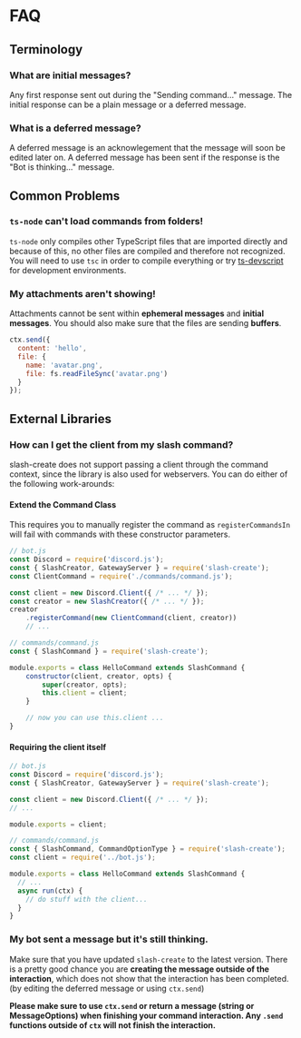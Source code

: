 # FAQ

## Terminology

### What are **initial messages**?
Any first response sent out during the "Sending command..." message. The initial response can be a plain message or a deferred message.

### What is a **deferred message**?
A deferred message is an acknowlegement that the message will soon be edited later on. A deferred message has been sent if the response is the "Bot is thinking..." message.

## Common Problems

### `ts-node` can't load commands from folders!
`ts-node` only compiles other TypeScript files that are imported directly and because of this, no other files are compiled and therefore not recognized. You will need to use `tsc` in order to compile everything or try [ts-devscript](https://npm.im/ts-devscript) for development environments.

### My attachments aren't showing!
Attachments cannot be sent within **ephemeral messages** and **initial messages**. You should also make sure that the files are sending **buffers**.

```js
ctx.send({
  content: 'hello',
  file: {
    name: 'avatar.png',
    file: fs.readFileSync('avatar.png')
  }
});
```

## External Libraries

### How can I get the client from my slash command?
slash-create does not support passing a client through the command context, since the library is also used for webservers.
You can do either of the following work-arounds:

#### Extend the Command Class
This requires you to manually register the command as `registerCommandsIn` will fail with commands with these constructor parameters.
```js
// bot.js
const Discord = require('discord.js');
const { SlashCreator, GatewayServer } = require('slash-create');
const ClientCommand = require('./commands/command.js');

const client = new Discord.Client({ /* ... */ });
const creator = new SlashCreator({ /* ... */ });
creator
    .registerCommand(new ClientCommand(client, creator))
    // ...
```
```js
// commands/command.js
const { SlashCommand } = require('slash-create');

module.exports = class HelloCommand extends SlashCommand {
    constructor(client, creator, opts) {
        super(creator, opts);
        this.client = client;
    }

    // now you can use this.client ...
}
```

#### Requiring the client itself
```js
// bot.js
const Discord = require('discord.js');
const { SlashCreator, GatewayServer } = require('slash-create');

const client = new Discord.Client({ /* ... */ });
// ...

module.exports = client;
```
```js
// commands/command.js
const { SlashCommand, CommandOptionType } = require('slash-create');
const client = require('../bot.js');

module.exports = class HelloCommand extends SlashCommand {
  // ...
  async run(ctx) {
    // do stuff with the client...
  }
}
```

### My bot sent a message but it's still thinking.
Make sure that you have updated `slash-create` to the latest version. There is a pretty good chance you are **creating the message outside of the interaction**, which does not show that the interaction has been completed. (by editing the deferred message or using `ctx.send`)

**Please make sure to use `ctx.send` or return a message (string or MessageOptions) when finishing your command interaction. Any `.send` functions outside of `ctx` will not finish the interaction.**
